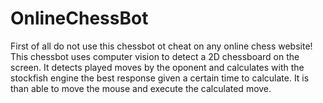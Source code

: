 # OnlineChessBot
First of all do not use this chessbot ot cheat on any online chess website!
This chessbot uses computer vision to detect a 2D chessboard on the screen. It detects played moves by the oponent and calculates with the stockfish engine the best response given a certain time to calculate. It is than able to move the mouse and execute the calculated move.
